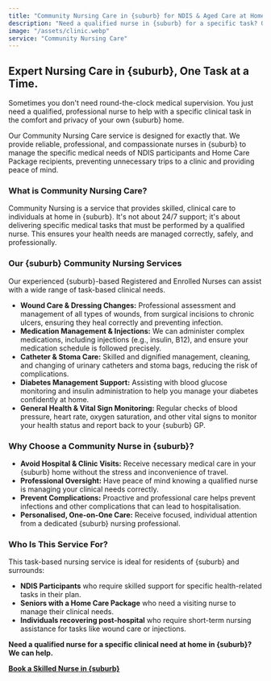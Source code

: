```yaml
---
title: "Community Nursing Care in {suburb} for NDIS & Aged Care at Home"
description: "Need a qualified nurse in {suburb} for a specific task? Our community nursing service provides expert wound care, medication management, catheter care and more at home."
image: "/assets/clinic.webp"
service: "Community Nursing Care"
---
```


## Expert Nursing Care in {suburb}, One Task at a Time.

Sometimes you don't need round-the-clock medical supervision. You just need a qualified, professional nurse to help with a specific clinical task in the comfort and privacy of your own {suburb} home.

Our Community Nursing Care service is designed for exactly that. We provide reliable, professional, and compassionate nurses in {suburb} to manage the specific medical needs of NDIS participants and Home Care Package recipients, preventing unnecessary trips to a clinic and providing peace of mind.

### What is Community Nursing Care?

Community Nursing is a service that provides skilled, clinical care to individuals at home in {suburb}. It's not about 24/7 support; it's about delivering specific medical tasks that must be performed by a qualified nurse. This ensures your health needs are managed correctly, safely, and professionally.

### Our {suburb} Community Nursing Services

Our experienced {suburb}-based Registered and Enrolled Nurses can assist with a wide range of task-based clinical needs.

*   **Wound Care & Dressing Changes:** Professional assessment and management of all types of wounds, from surgical incisions to chronic ulcers, ensuring they heal correctly and preventing infection.
*   **Medication Management & Injections:** We can administer complex medications, including injections (e.g., insulin, B12), and ensure your medication schedule is followed precisely.
*   **Catheter & Stoma Care:** Skilled and dignified management, cleaning, and changing of urinary catheters and stoma bags, reducing the risk of complications.
*   **Diabetes Management Support:** Assisting with blood glucose monitoring and insulin administration to help you manage your diabetes confidently at home.
*   **General Health & Vital Sign Monitoring:** Regular checks of blood pressure, heart rate, oxygen saturation, and other vital signs to monitor your health status and report back to your {suburb} GP.

### Why Choose a Community Nurse in {suburb}?

*   **Avoid Hospital & Clinic Visits:** Receive necessary medical care in your {suburb} home without the stress and inconvenience of travel.
*   **Professional Oversight:** Have peace of mind knowing a qualified nurse is managing your clinical needs correctly.
*   **Prevent Complications:** Proactive and professional care helps prevent infections and other complications that can lead to hospitalisation.
*   **Personalised, One-on-One Care:** Receive focused, individual attention from a dedicated {suburb} nursing professional.

### Who Is This Service For?

This task-based nursing service is ideal for residents of {suburb} and surrounds:
*   **NDIS Participants** who require skilled support for specific health-related tasks in their plan.
*   **Seniors with a Home Care Package** who need a visiting nurse to manage their clinical needs.
*   **Individuals recovering post-hospital** who require short-term nursing assistance for tasks like wound care or injections.

**Need a qualified nurse for a specific clinical need at home in {suburb}? We can help.**

**[Book a Skilled Nurse in {suburb}](/contact)** 